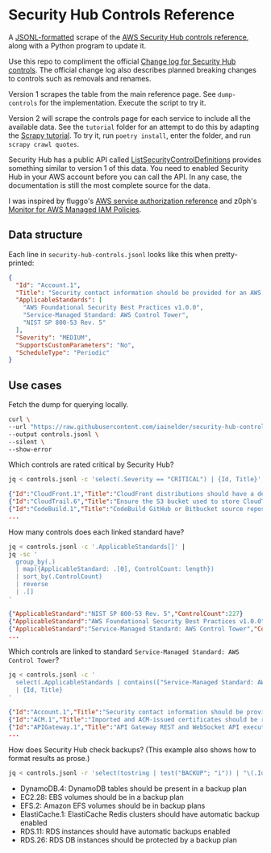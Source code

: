 # Security Hub Controls Reference

A [JSONL-formatted](https://jsonlines.org/) scrape of the [AWS Security Hub controls reference](https://docs.aws.amazon.com/securityhub/latest/userguide/securityhub-controls-reference.html), along with a Python program to update it.

Use this repo to compliment the official [Change log for Security Hub controls](https://docs.aws.amazon.com/securityhub/latest/userguide/controls-change-log.html). The official change log also describes planned breaking changes to controls such as removals and renames.

Version 1 scrapes the table from the main reference page. See `dump-controls` for the implementation. Execute the script to try it.

Version 2 will scrape the controls page for each service to include all the available data. See the `tutorial` folder for an attempt to do this by adapting the [Scrapy tutorial](https://docs.scrapy.org/en/latest/intro/tutorial.html). To try it, run `poetry install`, enter the folder, and run `scrapy crawl quotes`.

Security Hub has a public API called [ListSecurityControlDefinitions](https://docs.aws.amazon.com/securityhub/1.0/APIReference/API_ListSecurityControlDefinitions.html) provides something similar to version 1 of this data. You need to enabled Security Hub in your AWS account before you can call the API. In any case, the documentation is still the most complete source for the data.

I was inspired by fluggo's [AWS service authorization reference](https://github.com/fluggo/aws-service-auth-reference) and z0ph's [Monitor for AWS Managed IAM Policies](https://github.com/zoph-io/MAMIP).

## Data structure

Each line in `security-hub-controls.jsonl` looks like this when pretty-printed:

```json
{
  "Id": "Account.1",
  "Title": "Security contact information should be provided for an AWS account",
  "ApplicableStandards": [
    "AWS Foundational Security Best Practices v1.0.0",
    "Service-Managed Standard: AWS Control Tower",
    "NIST SP 800-53 Rev. 5"
  ],
  "Severity": "MEDIUM",
  "SupportsCustomParameters": "No",
  "ScheduleType": "Periodic"
}
```

## Use cases

Fetch the dump for querying locally.

```bash
curl \
--url "https://raw.githubusercontent.com/iainelder/security-hub-controls/main/security-hub-controls.jsonl" \
--output controls.jsonl \
--silent \
--show-error
```

Which controls are rated critical by Security Hub?

```bash
jq < controls.jsonl -c 'select(.Severity == "CRITICAL") | {Id, Title}'
```

```json
{"Id":"CloudFront.1","Title":"CloudFront distributions should have a default root object configured"}
{"Id":"CloudTrail.6","Title":"Ensure the S3 bucket used to store CloudTrail logs is not publicly accessible"}
{"Id":"CodeBuild.1","Title":"CodeBuild GitHub or Bitbucket source repository URLs should use OAuth"}
...
```

How many controls does each linked standard have?

```bash
jq < controls.jsonl -c '.ApplicableStandards[]' |
jq -sc '
  group_by(.)
  | map({ApplicableStandard: .[0], ControlCount: length})
  | sort_by(.ControlCount)
  | reverse
  | .[]
'
```

```json
{"ApplicableStandard":"NIST SP 800-53 Rev. 5","ControlCount":227}
{"ApplicableStandard":"AWS Foundational Security Best Practices v1.0.0","ControlCount":211}
{"ApplicableStandard":"Service-Managed Standard: AWS Control Tower","ControlCount":172}
...
```

Which controls are linked to standard `Service-Managed Standard: AWS Control Tower`?

```bash
jq < controls.jsonl -c '
  select(.ApplicableStandards | contains(["Service-Managed Standard: AWS Control Tower"]))
  | {Id, Title}
'
```

```json
{"Id":"Account.1","Title":"Security contact information should be provided for an AWS account"}
{"Id":"ACM.1","Title":"Imported and ACM-issued certificates should be renewed after a specified time period"}
{"Id":"APIGateway.1","Title":"API Gateway REST and WebSocket API execution logging should be enabled"}
...
```

How does Security Hub check backups? (This example also shows how to format results as prose.)

```bash
jq < controls.jsonl -r 'select(tostring | test("BACKUP"; "i")) | "\(.Id): \(.Title)"'
```

* DynamoDB.4: DynamoDB tables should be present in a backup plan
* EC2.28: EBS volumes should be in a backup plan
* EFS.2: Amazon EFS volumes should be in backup plans
* ElastiCache.1: ElastiCache Redis clusters should have automatic backup enabled
* RDS.11: RDS instances should have automatic backups enabled
* RDS.26: RDS DB instances should be protected by a backup plan
